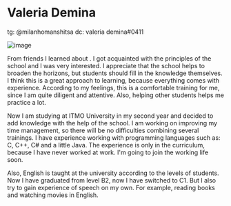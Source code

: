 # Valeria Demina

tg: @milanhomanshitsa
dc: valeria demina#0411

![image](https://github.com/lerchonok/rsschool-cv/assets/91780226/77231d13-125b-4d09-9d96-898425259d0b)

From friends I learned about . I got acquainted with the principles of the school and I was very interested. I appreciate that the school helps to broaden the horizons, but students should fill in the knowledge themselves. I think this is a great approach to learning, because everything comes with experience. According to my feelings, this is a comfortable training for me, since I am quite diligent and attentive. Also, helping other students helps me practice a lot.

Now I am studying at ITMO University in my second year and decided to add knowledge with the help of the school. I am working on improving my time management, so there will be no difficulties combining several trainings. I have experience working with programming languages such as: C, C++, C# and a little Java. The experience is only in the curriculum, because I have never worked at work. I'm going to join the working life soon.

Also, English is taught at the university according to the levels of students. Now I have graduated from level B2, now I have switched to C1. But I also try to gain experience of speech on my own. For example, reading books and watching movies in English.
